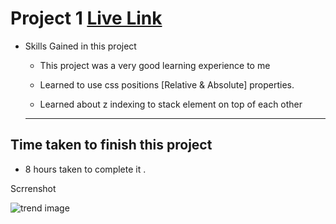 # Project 1   [Live Link](https://fs-js-project-1.vercel.app)

- Skills Gained in this project

  - This project was a very good learning experience to me

  - Learned to use css positions [Relative & Absolute] properties.

  - Learned about z indexing to stack element on top of each other

  ***

## Time taken to finish this project

- 8 hours taken to complete it .

Scrrenshot

![trend image](screenshot/restaurant.png)

